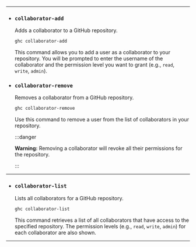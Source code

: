 
---

- ### **`collaborator-add`**

  Adds a collaborator to a GitHub repository.
  
  ```bash
  ghc collaborator-add
  ```

  This command allows you to add a user as a collaborator to your repository. You will be prompted to enter the username of the collaborator and the permission level you want to grant (e.g., `read`, `write`, `admin`).

  <!-- ![ghc collaborator-add](/gifs/collaborator-add.gif) -->


- ### **`collaborator-remove`**

  Removes a collaborator from a GitHub repository.
  
  ```bash
  ghc collaborator-remove
  ```

  Use this command to remove a user from the list of collaborators in your repository.

  :::danger
  
  **Warning:** Removing a collaborator will revoke all their permissions for the repository.

  :::

  <!-- ![ghc collaborator-remove](/gifs/collaborator-remove.gif) -->

---

- ### **`collaborator-list`**

  Lists all collaborators for a GitHub repository.
  
  ```bash
  ghc collaborator-list
  ```

  This command retrieves a list of all collaborators that have access to the specified repository. The permission levels (e.g., `read`, `write`, `admin`) for each collaborator are also shown.

  <!-- ![ghc collaborator-list](/gifs/collaborator-list.gif) -->

---
